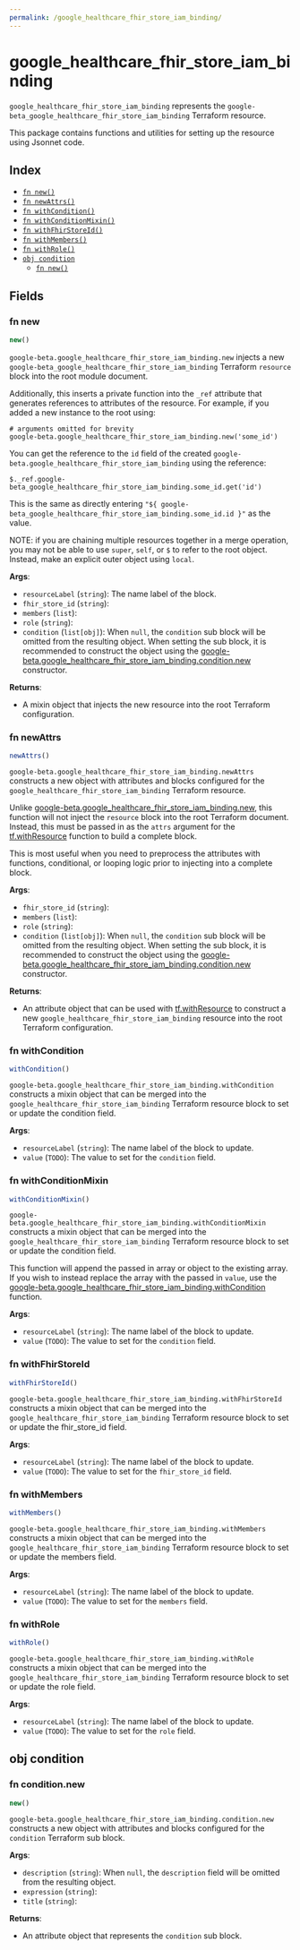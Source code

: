 ```yaml
---
permalink: /google_healthcare_fhir_store_iam_binding/
---
```


# google_healthcare_fhir_store_iam_binding

`google_healthcare_fhir_store_iam_binding` represents the `google-beta_google_healthcare_fhir_store_iam_binding` Terraform resource.



This package contains functions and utilities for setting up the resource using Jsonnet code.


## Index

* [`fn new()`](#fn-new)
* [`fn newAttrs()`](#fn-newattrs)
* [`fn withCondition()`](#fn-withcondition)
* [`fn withConditionMixin()`](#fn-withconditionmixin)
* [`fn withFhirStoreId()`](#fn-withfhirstoreid)
* [`fn withMembers()`](#fn-withmembers)
* [`fn withRole()`](#fn-withrole)
* [`obj condition`](#obj-condition)
  * [`fn new()`](#fn-conditionnew)

## Fields

### fn new

```ts
new()
```


`google-beta.google_healthcare_fhir_store_iam_binding.new` injects a new `google-beta_google_healthcare_fhir_store_iam_binding` Terraform `resource`
block into the root module document.

Additionally, this inserts a private function into the `_ref` attribute that generates references to attributes of the
resource. For example, if you added a new instance to the root using:

    # arguments omitted for brevity
    google-beta.google_healthcare_fhir_store_iam_binding.new('some_id')

You can get the reference to the `id` field of the created `google-beta.google_healthcare_fhir_store_iam_binding` using the reference:

    $._ref.google-beta_google_healthcare_fhir_store_iam_binding.some_id.get('id')

This is the same as directly entering `"${ google-beta_google_healthcare_fhir_store_iam_binding.some_id.id }"` as the value.

NOTE: if you are chaining multiple resources together in a merge operation, you may not be able to use `super`, `self`,
or `$` to refer to the root object. Instead, make an explicit outer object using `local`.

**Args**:
  - `resourceLabel` (`string`): The name label of the block.
  - `fhir_store_id` (`string`): 
  - `members` (`list`): 
  - `role` (`string`): 
  - `condition` (`list[obj]`):  When `null`, the `condition` sub block will be omitted from the resulting object. When setting the sub block, it is recommended to construct the object using the [google-beta.google_healthcare_fhir_store_iam_binding.condition.new](#fn-googlehealthcarefhirstoreiambindingconditionnew) constructor.

**Returns**:
- A mixin object that injects the new resource into the root Terraform configuration.


### fn newAttrs

```ts
newAttrs()
```


`google-beta.google_healthcare_fhir_store_iam_binding.newAttrs` constructs a new object with attributes and blocks configured for the `google_healthcare_fhir_store_iam_binding`
Terraform resource.

Unlike [google-beta.google_healthcare_fhir_store_iam_binding.new](#fn-googlehealthcarefhirstoreiambindingnew), this function will not inject the `resource`
block into the root Terraform document. Instead, this must be passed in as the `attrs` argument for the
[tf.withResource](https://github.com/tf-libsonnet/core/tree/main/docs#fn-withresource) function to build a complete block.

This is most useful when you need to preprocess the attributes with functions, conditional, or looping logic prior to
injecting into a complete block.

**Args**:
  - `fhir_store_id` (`string`): 
  - `members` (`list`): 
  - `role` (`string`): 
  - `condition` (`list[obj]`):  When `null`, the `condition` sub block will be omitted from the resulting object. When setting the sub block, it is recommended to construct the object using the [google-beta.google_healthcare_fhir_store_iam_binding.condition.new](#fn-googlehealthcarefhirstoreiambindingconditionnew) constructor.

**Returns**:
  - An attribute object that can be used with [tf.withResource](https://github.com/tf-libsonnet/core/tree/main/docs#fn-withresource) to construct a new `google_healthcare_fhir_store_iam_binding` resource into the root Terraform configuration.


### fn withCondition

```ts
withCondition()
```

`google-beta.google_healthcare_fhir_store_iam_binding.withCondition` constructs a mixin object that can be merged into the `google_healthcare_fhir_store_iam_binding`
Terraform resource block to set or update the condition field.



**Args**:
  - `resourceLabel` (`string`): The name label of the block to update.
  - `value` (`TODO`): The value to set for the `condition` field.


### fn withConditionMixin

```ts
withConditionMixin()
```

`google-beta.google_healthcare_fhir_store_iam_binding.withConditionMixin` constructs a mixin object that can be merged into the `google_healthcare_fhir_store_iam_binding`
Terraform resource block to set or update the condition field.

This function will append the passed in array or object to the existing array. If you wish
to instead replace the array with the passed in `value`, use the [google-beta.google_healthcare_fhir_store_iam_binding.withCondition](TODO)
function.


**Args**:
  - `resourceLabel` (`string`): The name label of the block to update.
  - `value` (`TODO`): The value to set for the `condition` field.


### fn withFhirStoreId

```ts
withFhirStoreId()
```

`google-beta.google_healthcare_fhir_store_iam_binding.withFhirStoreId` constructs a mixin object that can be merged into the `google_healthcare_fhir_store_iam_binding`
Terraform resource block to set or update the fhir_store_id field.



**Args**:
  - `resourceLabel` (`string`): The name label of the block to update.
  - `value` (`TODO`): The value to set for the `fhir_store_id` field.


### fn withMembers

```ts
withMembers()
```

`google-beta.google_healthcare_fhir_store_iam_binding.withMembers` constructs a mixin object that can be merged into the `google_healthcare_fhir_store_iam_binding`
Terraform resource block to set or update the members field.



**Args**:
  - `resourceLabel` (`string`): The name label of the block to update.
  - `value` (`TODO`): The value to set for the `members` field.


### fn withRole

```ts
withRole()
```

`google-beta.google_healthcare_fhir_store_iam_binding.withRole` constructs a mixin object that can be merged into the `google_healthcare_fhir_store_iam_binding`
Terraform resource block to set or update the role field.



**Args**:
  - `resourceLabel` (`string`): The name label of the block to update.
  - `value` (`TODO`): The value to set for the `role` field.


## obj condition



### fn condition.new

```ts
new()
```


`google-beta.google_healthcare_fhir_store_iam_binding.condition.new` constructs a new object with attributes and blocks configured for the `condition`
Terraform sub block.



**Args**:
  - `description` (`string`):  When `null`, the `description` field will be omitted from the resulting object.
  - `expression` (`string`): 
  - `title` (`string`): 

**Returns**:
  - An attribute object that represents the `condition` sub block.
